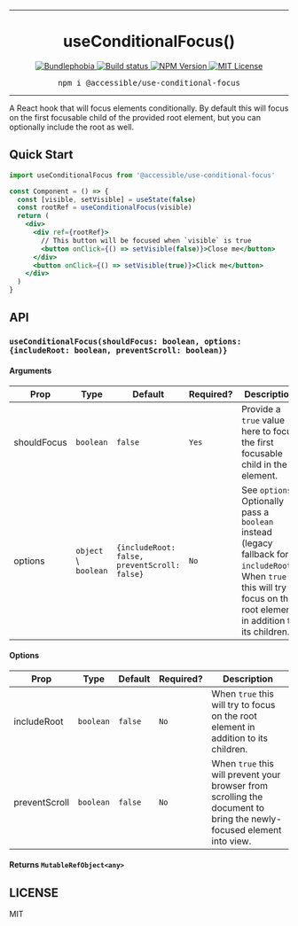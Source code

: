 <hr>
<div align="center">
  <h1 align="center">
    useConditionalFocus()
  </h1>
</div>

<p align="center">
  <a href="https://bundlephobia.com/result?p=@accessible/use-conditional-focus">
    <img alt="Bundlephobia" src="https://img.shields.io/bundlephobia/minzip/@accessible/use-conditional-focus?style=for-the-badge&labelColor=24292e">
  </a>
  <!--<a aria-label="Code coverage report" href="https://codecov.io/gh/accessible-ui/use-conditional-focus">
    <img alt="Code coverage" src="https://img.shields.io/codecov/c/gh/accessible-ui/use-conditional-focus?style=for-the-badge&labelColor=24292e">
  </a>-->
  <a aria-label="Build status" href="https://travis-ci.org/accessible-ui/use-conditional-focus">
    <img alt="Build status" src="https://img.shields.io/travis/accessible-ui/use-conditional-focus?style=for-the-badge&labelColor=24292e">
  </a>
  <a aria-label="NPM version" href="https://www.npmjs.com/package/@accessible/use-conditional-focus">
    <img alt="NPM Version" src="https://img.shields.io/npm/v/@accessible/use-conditional-focus?style=for-the-badge&labelColor=24292e">
  </a>
  <a aria-label="License" href="https://jaredlunde.mit-license.org/">
    <img alt="MIT License" src="https://img.shields.io/npm/l/@accessible/use-conditional-focus?style=for-the-badge&labelColor=24292e">
  </a>
</p>

<pre align="center">npm i @accessible/use-conditional-focus</pre>
<hr>

A React hook that will focus elements conditionally. By default this will focus on the first focusable
child of the provided root element, but you can optionally include the root as well.

## Quick Start

```jsx harmony
import useConditionalFocus from '@accessible/use-conditional-focus'

const Component = () => {
  const [visible, setVisible] = useState(false)
  const rootRef = useConditionalFocus(visible)
  return (
    <div>
      <div ref={rootRef}>
        // This button will be focused when `visible` is true
        <button onClick={() => setVisible(false)}>Close me</button>
      </div>
      <button onClick={() => setVisible(true)}>Click me</button>
    </div>
  )
}
```

## API

### `useConditionalFocus(shouldFocus: boolean, options: {includeRoot: boolean, preventScroll: boolean)}`

#### Arguments

| Prop          | Type      | Default | Required? | Description                                                                                                          |
| ------------- | --------- | ------- | --------- | -------------------------------------------------------------------------------------------------------------------- |
| shouldFocus   | `boolean` | `false` | `Yes`     | Provide a `true` value here to focus the first focusable child in the element.                                       |
| options       | `object` \ `boolean` | `{includeRoot: false, preventScroll: false}` | `No`      | See `options`. Optionally pass a `boolean` instead (legacy fallback for `includeRoot`). When `true` this will try to focus on the root element in addition to its children.                                  |

#### Options

| Prop          | Type      | Default | Required? | Description                                                                                                          |
| ------------- | --------- | ------- | --------- | -------------------------------------------------------------------------------------------------------------------- |
| includeRoot   | `boolean` | `false` | `No`      | When `true` this will try to focus on the root element in addition to its children.                                  |
| preventScroll | `boolean` | `false` | `No`      | When `true` this will prevent your browser from scrolling the document to bring the newly-focused element into view. |

#### Returns `MutableRefObject<any>`

## LICENSE

MIT

